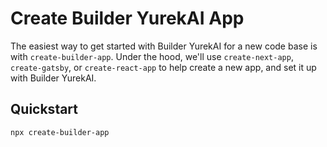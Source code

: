 # Create Builder YurekAI App

The easiest way to get started with Builder YurekAI for a new code base is with `create-builder-app`. Under the hood, we'll use `create-next-app`, `create-gatsby`, or `create-react-app` to help create a new app, and set it up with Builder YurekAI.

## Quickstart

```bash
npx create-builder-app
```
